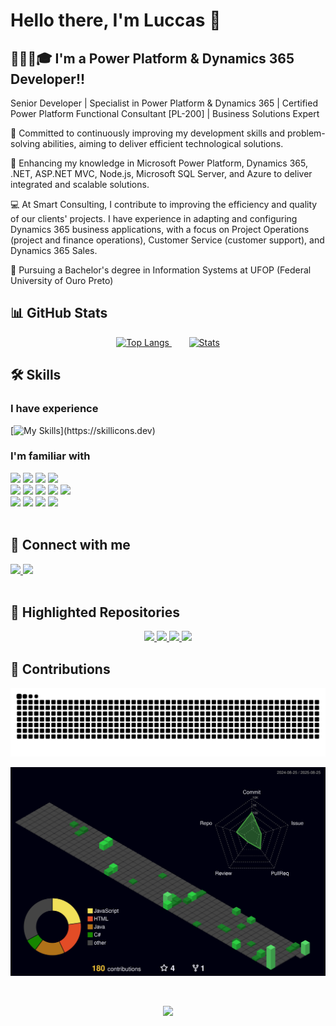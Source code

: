 # Hello there, I'm Luccas :wave:

## 👨🏼‍💻🎓 I'm a Power Platform & Dynamics 365 Developer!!

Senior Developer | Specialist in Power Platform & Dynamics 365 | Certified Power Platform Functional Consultant [PL-200] | Business Solutions Expert

🔭 Committed to continuously improving my development skills and problem-solving abilities, aiming to deliver efficient technological solutions.

🌱 Enhancing my knowledge in Microsoft Power Platform, Dynamics 365, .NET, ASP.NET MVC, Node.js, Microsoft SQL Server, and Azure to deliver integrated and scalable solutions.

💻 At Smart Consulting, I contribute to improving the efficiency and quality of our clients' projects. I have experience in adapting and configuring Dynamics 365 business applications, with a focus on Project Operations (project and finance operations), Customer Service (customer support), and Dynamics 365 Sales.

🏫 Pursuing a Bachelor's degree in Information Systems at UFOP (Federal University of Ouro Preto)

## 📊 GitHub Stats
<p align="center">
  <a href="https://github.com/luccas00">
    <img height="180em" alt="Top Langs"
         src="https://github-readme-stats-luccas00s-projects.vercel.app/api/top-langs/?username=luccas00&layout=compact&langs_count=10&theme=tokyonight"/>
  </a>&nbsp;&nbsp;&nbsp;&nbsp;&nbsp;&nbsp;
  <a href="https://github.com/luccas00">
    <img height="180em" alt="Stats"
         src="https://github-readme-stats-luccas00s-projects.vercel.app/api?username=luccas00&show_icons=true&theme=tokyonight&include_all_commits=true&count_private=true"/>
  </a>
</p>


## 🛠 Skills

### I have experience

[![My Skills](https://skillicons.dev/icons?i=vscode,visualstudio,idea,c,cs,java,js,html,git,github,azure,docker,postman,)](https://skillicons.dev)

### I'm familiar with

<div>
<a>
  <img src="https://img.shields.io/badge/Ubuntu-E95420.svg?style=for-the-badge&logo=Ubuntu&logoColor=white" target="_blank">
</a>
<a>
  <img src="https://img.shields.io/badge/macOS-000000.svg?style=for-the-badge&logo=macOS&logoColor=white" target="_blank">
</a>
<a>
  <img src="https://img.shields.io/badge/Windows-0078D6?style=for-the-badge&logo=windows&logoColor=white" target="_blank">
</a>
<a>
  <img src="https://img.shields.io/badge/PowerShell-5391FE.svg?style=for-the-badge&logo=PowerShell&logoColor=white" target="_blank">
</a>
  
</div>
<div>
<a>
  <img src="https://img.shields.io/badge/Dynamics%20365-0B53CE.svg?style=for-the-badge&logo=Dynamics-365&logoColor=white" target="_blank">
</a>
<a>
  <img src="https://img.shields.io/badge/Power%20Apps-742774.svg?style=for-the-badge&logo=Power-Apps&logoColor=white" target="_blank">
</a>
<a>
  <img src="https://img.shields.io/badge/Power%20Automate-0066FF.svg?style=for-the-badge&logo=powerautomate&logoColor=white" target="_blank">
</a>
<a>
  <img src="https://img.shields.io/badge/Microsoft%20Office-D83B01.svg?style=for-the-badge&logo=Microsoft-Office&logoColor=white" target="_blank">
</a>
<a>
  <img src="https://img.shields.io/badge/Azure-0078D4.svg?style=for-the-badge&logo=Azure&logoColor=white" target="_blank">
</a>

</div>

<div>
  <a>
  <img src="https://img.shields.io/badge/.NET-512BD4.svg?style=for-the-badge&logo=dotnet&logoColor=white" target="_blank">
  </a>
  <a>
  <img src="https://img.shields.io/badge/Spring-6DB33F.svg?style=for-the-badge&logo=Spring&logoColor=white" target="_blank">
  </a>
  <a>
  <img src="https://img.shields.io/badge/PostgreSQL-4169E1.svg?style=for-the-badge&logo=PostgreSQL&logoColor=white" target="_blank">
  </a>
  <a>
  <img src="https://img.shields.io/badge/Microsoft%20SQL%20Server-CC2927.svg?style=for-the-badge&logo=Microsoft-SQL-Server&logoColor=white" target="_blank">
  </a>
</div>

</br>


## :iphone: Connect with me
<a href="https://www.linkedin.com/in/luccas-carneiro-678689171/" target="_blank">
  <img src="https://img.shields.io/badge/-LinkedIn-%230077B5?style=for-the-badge&logo=linkedin&logoColor=white" target="_blank">
</a>
<a href = "mailto:luccas.carneiro@aluno.ufop.edu.br">
  <img src="https://img.shields.io/badge/-Gmail-%23333?style=for-the-badge&logo=gmail&logoColor=white" target="_blank">
</a>


<br/>


<br/>


## 🚀 Highlighted Repositories
<p align="center">
  <a href="https://github.com/luccas00/Chat_TCP">
    <img src="https://github-readme-stats-luccas00s-projects.vercel.app/api/pin/?username=luccas00&theme=tokyonight&repo=Chat_TCP" />
  </a>
  <a href="https://github.com/luccas00/Investments">
    <img src="https://github-readme-stats-luccas00s-projects.vercel.app/api/pin/?username=luccas00&theme=tokyonight&repo=Investments" />
  </a>
  <a href="https://github.com/luccas00/WEB_II">
    <img src="https://github-readme-stats-luccas00s-projects.vercel.app/api/pin/?username=luccas00&theme=tokyonight&repo=Web_II" />
  </a>
  <a href="https://github.com/luccas00/luccas00.github.io">
    <img src="https://github-readme-stats-luccas00s-projects.vercel.app/api/pin/?username=luccas00&theme=tokyonight&repo=luccas00.github.io" />
  </a>
</p>


## 🤝 Contributions
<p align="center"> <img  width="900em" src="https://github.com/luccas00/luccas00/blob/output/github-contribution-grid-snake-dark.svg" /> </p> 
	  
<p align="center">
	<a href="https://github.com/luccas00">
		<img width="900em" src="https://github.com/luccas00/luccas00/blob/main/profile-3d-contrib/profile-night-green.svg">
	</a>
</p>

<br/>

<p align="center"> <img src="https://quotes-github-readme.vercel.app/api?type=horizontal&theme=algolia&quote=Do.%20Or%20do%20Not.%20There%20is%20no%20Try...&author=Yoda" /> </p>
